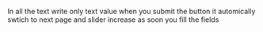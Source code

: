 In all the text write only text value 
when you submit the button it automically swtich to next page and slider increase as soon you fill the fields
